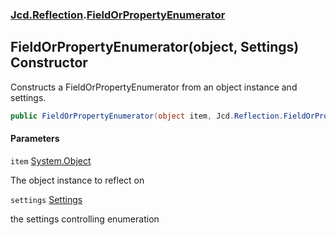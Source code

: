 ### [Jcd.Reflection](Jcd.Reflection.md 'Jcd.Reflection').[FieldOrPropertyEnumerator](Jcd.Reflection.FieldOrPropertyEnumerator.md 'Jcd.Reflection.FieldOrPropertyEnumerator')

## FieldOrPropertyEnumerator(object, Settings) Constructor

Constructs a FieldOrPropertyEnumerator from an object instance and settings.

```csharp
public FieldOrPropertyEnumerator(object item, Jcd.Reflection.FieldOrPropertyEnumerator.Settings settings=default(Jcd.Reflection.FieldOrPropertyEnumerator.Settings));
```
#### Parameters

<a name='Jcd.Reflection.FieldOrPropertyEnumerator.FieldOrPropertyEnumerator(object,Jcd.Reflection.FieldOrPropertyEnumerator.Settings).item'></a>

`item` [System.Object](https://docs.microsoft.com/en-us/dotnet/api/System.Object 'System.Object')

The object instance to reflect on

<a name='Jcd.Reflection.FieldOrPropertyEnumerator.FieldOrPropertyEnumerator(object,Jcd.Reflection.FieldOrPropertyEnumerator.Settings).settings'></a>

`settings` [Settings](Jcd.Reflection.FieldOrPropertyEnumerator.Settings.md 'Jcd.Reflection.FieldOrPropertyEnumerator.Settings')

the settings controlling enumeration